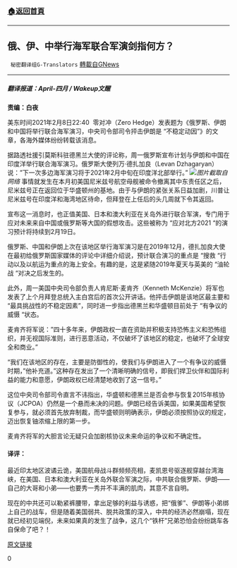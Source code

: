 ###  [:house:返回首頁](https://github.com/ourhimalayas/txt)
---

## 俄、伊、中举行海军联合军演剑指何方？
` 秘密翻译组G-Translators` [轉載自GNews](https://gnews.org/zh-hans/895093/)

** **

##### 翻译报道：April-四月 / Wakeup文醒

**责编：白夜**

美东时间2021年2月8日22:40  零对冲（Zero Hedge）发表题为《俄罗斯、伊朗和中国将举行联合海军演习，中央司令部司令抨击伊朗是 “不稳定动因”》的文章，各海外媒体纷纷转载该消息。

据路透社援引莫斯科驻德黑兰大使的评论称，周一俄罗斯宣布计划与伊朗和中国在印度洋举行联合海军演习。俄罗斯大使列万·德扎加良（Levan Dzhagaryan）说：”下一次多边海军演习将于2021年2月中旬在印度洋北部举行。”
![]()![](https://gnews.org/wp-content/uploads/2021/02/1-15.png)*图片截取自网络*
事情就发生在本月初美国尼米兹号航空母舰被命令撤离其中东责任区之后，尼米兹号正在返回位于华盛顿州的基地。由于与伊朗的紧张关系日益加剧，川普让尼米兹号在印度洋和海湾地区待命，但拜登在上任后的头几周就下令其返回。

宣布这一消息时，也正值美国、日本和澳大利亚在关岛外进行联合军演，专门用于应对未来来自中国或俄罗斯等大国的假想攻击。这些被称为 “应对北方2021 “的演习预计将持续到2月19日。

俄罗斯、中国和伊朗上次在该地区举行海军演习是在2019年12月，德扎加良大使在最初给俄罗斯国家媒体的评论中详细介绍说，预计联合演习的重点是 “搜救 “行动以及以航运为重点的海上安全。有趣的是，这是紧随2019年夏天与英美的 “油轮战 “对决之后发生的。

此外，周一美国中央司令部负责人肯尼斯·麦肯齐（Kenneth McKenzie）将军也发表了上个月拜登总统入主白宫后的首次公开讲话。他抨击伊朗是该地区最主要和 “最具挑战性的不稳定因素”，同时进一步指出德黑兰和华盛顿目前处于 “有争议的威慑 “状态。

麦肯齐将军说：”四十多年来，伊朗政权一直在资助并积极支持恐怖主义和恐怖组织，并无视国际准则，进行恶意活动，不仅破坏了该地区的稳定，也破坏了全球安全和商业。”

“我们在该地区的存在，主要是防御性的，使我们与伊朗进入了一个有争议的威慑时期，”他补充道。”这种存在发出了一个清晰明确的信号，即我们捍卫伙伴和国际利益的能力和意愿，伊朗政权已经清楚地收到了这一信号。”

这位中央司令部司令直言不讳指出，华盛顿和德黑兰是否会参与恢复2015年核协议（JCPOA）仍然是一个悬而未决的问题。伊朗已经告诉美国，如果美国希望恢复参与，就必须首先放弃制裁，而华盛顿则明确表示，伊朗必须按照协议的规定，迈出恢复铀浓缩上限的第一步。

麦肯齐将军的大胆言论无疑只会加剧核协议未来命运的争议和不确定性。

#### 译评：

最近印太地区波谲云诡，美国航母战斗群频频亮相，麦凯恩号驱逐舰穿越台湾海峡，在美国、日本和澳大利亚在关岛外联合军演之际，中共联合俄罗斯、伊朗——自己的大哥和小弟——也要秀一秀并不丰满的肌肉，其意不言自明。

现在的中共还可以勒紧裤腰带，拿出足够的利益与诱惑，把“俄爹”、伊朗等小弟绑上自己的战车，但是随着美国弱共、脱共政策的深入，中共的经济必然崩塌，现在就已经初见端倪，未来如果真的发生了战争，这几个“铁杆”兄弟恐怕会纷纷跳车各自保命了吧？！

[原文链接](https://www.zerohedge.com/geopolitical/russia-iran-china-hold-joint-naval-drills-centcom-chief-blasts-iran-driver-instability)

0
